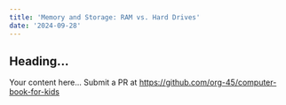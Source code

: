 ```yaml
---
title: 'Memory and Storage: RAM vs. Hard Drives'
date: '2024-09-28'
---
```


## Heading...
Your content here...
Submit a PR at https://github.com/org-45/computer-book-for-kids
